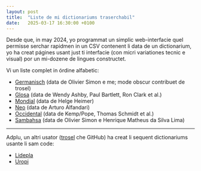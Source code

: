 ```yaml
---
layout: post
title:  "Liste de mi dictionariums traserchabil"
date:   2025-03-17 16:30:00 +0100
---
```

Desde que, in may 2024, yo programmat un simplic web-interfacie quel permisse serchar rapidmen in un CSV contenent li data de un dictionarium, yo ha creat págines usant just ti interfacie (con micri variationes tecnic e visual) por un mi-dozene de lingues constructet.

Vi un liste complet in órdine alfabetic:

- [Germanisch](https://germanisch-lang.github.io/dictionary/) (data de Olivier Simon e me; mode obscur contribuet de trosel)
- [Glosa](https://sinelaude.github.io/glosadict/) (data de Wendy Ashby, Paul Bartlett, Ron Clark et al.)
- [Mondial](https://sinelaude.github.io/dicomondial/) (data de Helge Heimer)
- [Neo](https://sinelaude.github.io/neodict/) (data de Arturo Alfandari)
- [Occidental](https://occidental-lang.com/dictionaries/) (data de Kemp/Pope, Thomas Schmidt et al.)
- [Sambahsa](https://sinelaude.github.io/samdict/) (data de Olivier Simon e Henrique Matheus da Silva Lima)

---

Adplu, un altri usator ([trosel](https://github.com/trosel/) che GitHub) ha creat li sequent dictionariums usante li sam code:

- [Lidepla](https://lidepla-lang.github.io/dictionary/)
- [Uropi](https://uropi-lang.github.io/dictionary/)

